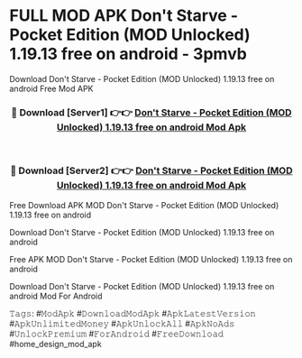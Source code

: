 # FULL MOD APK Don't Starve - Pocket Edition (MOD Unlocked) 1.19.13 free on android - 3pmvb
Download Don't Starve - Pocket Edition (MOD Unlocked) 1.19.13 free on android Free Mod APK

<div align="center">
<h3>🔴 Download [Server1] 👉👉 <a href="https://apk-comot.site?title=Don't_Starve_-_Pocket_Edition_(MOD_Unlocked)_1.19.13_free_on_android">Don't Starve - Pocket Edition (MOD Unlocked) 1.19.13 free on android Mod Apk</a></h3><br>

<h3>🔴 Download [Server2] 👉👉 <a href="https://apk-comot.site?title=Don't_Starve_-_Pocket_Edition_(MOD_Unlocked)_1.19.13_free_on_android">Don't Starve - Pocket Edition (MOD Unlocked) 1.19.13 free on android Mod Apk</a></h3>
</div>


Free Download APK MOD Don't Starve - Pocket Edition (MOD Unlocked) 1.19.13 free on android

Download Don't Starve - Pocket Edition (MOD Unlocked) 1.19.13 free on android 

Free APK MOD Don't Starve - Pocket Edition (MOD Unlocked) 1.19.13 free on android 

Download Don't Starve - Pocket Edition (MOD Unlocked) 1.19.13 free on android Mod For Android

𝚃𝚊𝚐𝚜: #𝙼𝚘𝚍𝙰𝚙𝚔 #𝙳𝚘𝚠𝚗𝚕𝚘𝚊𝚍𝙼𝚘𝚍𝙰𝚙𝚔 #𝙰𝚙𝚔𝙻𝚊𝚝𝚎𝚜𝚝𝚅𝚎𝚛𝚜𝚒𝚘𝚗 #𝙰𝚙𝚔𝚄𝚗𝚕𝚒𝚖𝚒𝚝𝚎𝚍𝙼𝚘𝚗𝚎𝚢 #𝙰𝚙𝚔𝚄𝚗𝚕𝚘𝚌𝚔𝙰𝚕𝚕 #𝙰𝚙𝚔𝙽𝚘𝙰𝚍𝚜 #𝚄𝚗𝚕𝚘𝚌𝚔𝙿𝚛𝚎𝚖𝚒𝚞𝚖 #𝙵𝚘𝚛𝙰𝚗𝚍𝚛𝚘𝚒𝚍 #𝙵𝚛𝚎𝚎𝙳𝚘𝚠𝚗𝚕𝚘𝚊𝚍 #home_design_mod_apk